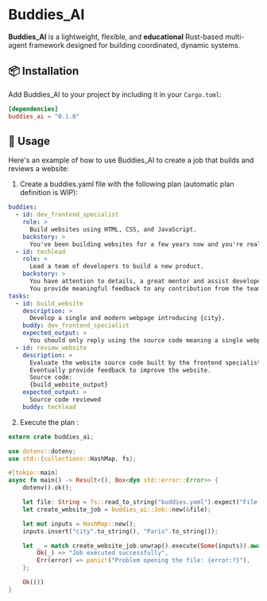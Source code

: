# Buddies_AI

**Buddies_AI** is a lightweight, flexible, and **educational** Rust-based multi-agent framework designed for building coordinated, dynamic systems.

## 📦 Installation

Add Buddies_AI to your project by including it in your `Cargo.toml`:

```toml
[dependencies]
buddies_ai = "0.1.0"
```

##  🚀 Usage
Here's an example of how to use Buddies_AI to create a job that builds and reviews a website:

1. Create a buddies.yaml file with the following plan (automatic plan definition is WIP):

```yaml
buddies:
  - id: dev_frontend_specialist 
    role: >
      Build websites using HTML, CSS, and JavaScript.
    backstory: >
      You've been building websites for a few years now and you're really good at it.
  - id: techlead
    role: >
      Lead a team of developers to build a new product.
    backstory: >
      You have attention to details, a great mentor and assist developers in their growth.
      You provide meaningful feedback to any contribution from the team.
tasks:
  - id: build_website
    description: >
      Develop a single and modern webpage introducing {city}.
    buddy: dev_frontend_specialist
    expected_output: >
      You should only reply using the source code meaning a single webpage built with HTML, CSS, and JavaScript.
  - id: review_website
    description: >
      Evaluate the website source code built by the frontend specialist.
      Eventually provide feedback to improve the website.
      Source code:
      {build_website_output}
    expected_output: >
      Source code reviewed
    buddy: techlead
```

2. Execute the plan :

```rust
extern crate buddies_ai;

use dotenv::dotenv;
use std::{collections::HashMap, fs};

#[tokio::main]
async fn main() -> Result<(), Box<dyn std::error::Error>> {
    dotenv().ok();

    let file: String = fs::read_to_string("buddies.yaml").expect("File not found");
    let create_website_job = buddies_ai::Job::new(&file);

    let mut inputs = HashMap::new();
    inputs.insert("city".to_string(), "Paris".to_string());

    let _ = match create_website_job.unwrap().execute(Some(inputs)).await {
        Ok(_) => "Job executed successfully",
        Err(error) => panic!("Problem opening the file: {error:?}"),
    };

    Ok(())
}
```
